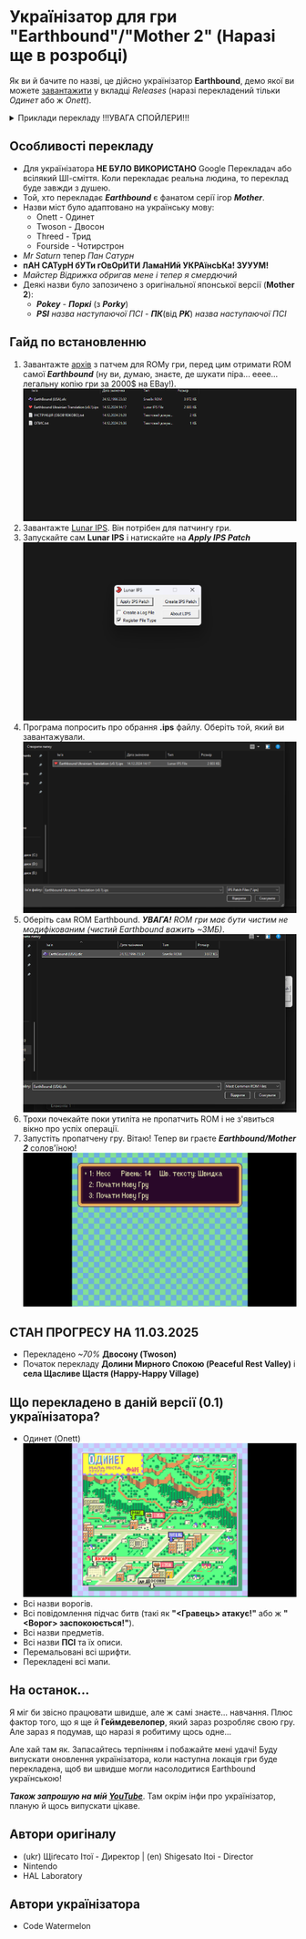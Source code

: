 # Українізатор для гри "Earthbound"/"Mother 2" (Наразі ще в розробці)

Як ви й бачите по назві, це дійсно українізатор **Earthbound**, демо якої ви можете [завантажити](https://github.com/CodeKavun/earthbound-ua-translation/releases) у вкладці *Releases* (наразі перекладений тільки *Одинет* або ж *Onett*).

<details>
<summary>Приклади перекладу !!!УВАГА СПОЙЛЕРИ!!!</summary>

![Епічний початок](/docs/examples/startup.png)
![Твоя налякана сестра](/docs/examples/gameplay1.png)
![Твій довбаний сусід (в майбутньому диктатор)](/docs/examples/gameplay2.png)
![Перший Зоремен](/docs/examples/gameplay3.png)
![Битва з Зоременом](/docs/examples/battle1.png)
![Твій дивний знайомий](/docs/examples/gameplay4.png)
![Петро Аб'єбенко](/docs/examples/greedy-shithead.png)
![ДАЙТЕ МЕНІ ПОСРАТЬ НОРМАЛЬНО](/docs/examples/toilet-dude.png)
![Поліція б'є невинне диття!](/docs/examples/battle2.png)
![ЗДОРОВА ТИТОНОВА МУРАХА](/docs/examples/battle3.png)

</details>

## Особливості перекладу

- Для українізатора **НЕ БУЛО ВИКОРИСТАНО** Google Перекладач або всілякий ШІ-сміття. Коли перекладає реальна людина, то переклад буде завжди з душею.
- Той, хто перекладає ***Earthbound*** є фанатом серії ігор ***Mother***.
- Назви міст було адаптовано на українську мову:
    - Onett - Одинет
    - Twoson - Двосон 
    - Threed - Трид
    - Fourside - Чотирстрон
- *Mr Saturn* тепер *Пан Сатурн*
- **пАН САТурН бУТи гОвОрИТИ ЛамаНИй УКРАїнсЬКа! ЗУУУМ!**
- *Майстер Відрижка обригав мене і тепер я смердючий*
- Деякі назви було запозичено з оригінальної японської версії (**Mother 2**):
    - ***Pokey*** - ***Поркі*** (з ***Porky***)
    - ***PSI*** *назва наступаючої ПСІ* - ***ПК***(від ***PK***) *назва наступаючої ПСІ*

## Гайд по встановленню
1. Завантажте [архів](https://github.com/CodeKavun/earthbound-ua-translation/releases) з патчем для ROMу гри, перед цим отримати ROM самої ***Earthbound*** (ну ви, думаю, знаєте, де шукати піра... ееее... легальну копію гри за 2000$ на EBay!).
![Все потрібне і непотрібне](/docs/instructions/preparing.png)
2. Завантажте [Lunar IPS](https://www.romhacking.net/utilities/240/). Він потрібен для патчингу гри.
3. Запускайте сам **Lunar IPS** і натискайте на ***Apply IPS Patch***
![Lunar IPS](/docs/instructions/lunarips.png)
4. Програма попросить про обрання **.ips** файлу. Оберіть той, який ви завантажували.
![Сам патч файл](/docs/instructions/choose-ips.png)
5. Оберіть сам ROM Earthbound. ***УВАГА!** ROM гри має бути чистим не модифікованим (чистий Earthbound важить ~3МБ)*.
![Rom Earthbound](/docs/instructions/choose-rom.png)
6. Трохи почекайте поки утиліта не пропатчить ROM і не з'явиться вікно про успіх операції.
7. Запустіть пропатчену гру. Вітаю! Тепер ви граєте ***Earthbound/Mother 2*** солов'їною!
![Нарешті](/docs/instructions/result.png)

## СТАН ПРОГРЕСУ НА 11.03.2025
- Перекладено *~70%* **Двосону (Twoson)**
- Початок перекладу **Долини Мирного Спокою (Peaceful Rest Valley)** і **села Щасливе Щастя (Happy-Happy Village)**

## Що перекладено в даній версії (0.1) українізатора?
- Одинет (Onett)
![Onett Map](/docs/examples/onett-map.png)
- Всі назви ворогів.
- Всі повідомлення підчас битв (такі як **"<Гравець> атакує!"** або ж **"<Ворог> заспокоюється!"**).
- Всі назви предметів.
- Всі назви **ПСІ** та їх описи.
- Перемальовані всі шрифти.
- Перекладені всі мапи.

## На останок...
Я міг би звісно працювати швидше, але ж самі знаєте... навчання. Плюс фактор того, що я ще й **Геймдевелопер**, який зараз розробляє свою гру. Але зараз я подумав, що наразі я робитиму щось одне...

Але хай там як. Запасайтесь терпінням і побажайте мені удачі! Буду випускати оновлення українізатора, коли наступна локація гри буде перекладена, щоб ви швидше могли насолодитися Earthbound українською!

***Також запрошую на мій [YouTube](https://www.youtube.com/@CodeWatermelon-r4w)***. Там окрім інфи про українізатор, планую й щось випускати цікаве.

## Автори оригіналу
- (ukr) Щіґесато Ітої - Директор | (en) Shigesato Itoi - Director
- Nintendo
- HAL Laboratory

## Автори українізатора
- Code Watermelon